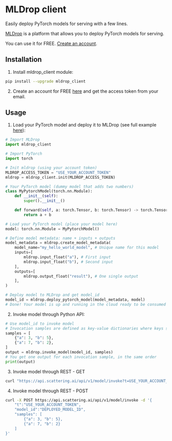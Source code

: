 # MLDrop client
Easily deploy PyTorch models for serving with a few lines.

[MLDrop](https://scattering-ai.webflow.io/) is a platform that allows you to deploy PyTorch models for serving.

You can use it for FREE. [Create an account](https://api.scattering.ai/signup?utm_source=landing).

## Installation
1) Install mldrop_client module:

```bash
pip install --upgrade mldrop_client
```

2) Create an account for FREE [here](https://api.scattering.ai/signup?utm_source=landing) and get the access token from your email.

## Usage
1) Load your PyTorch model and deploy it to MLDrop (see full example [here](examples/hello_world.py)):

```python
# Import MLDrop
import mldrop_client

# Import PyTorch
import torch

# Init mldrop (using your account token)
MLDROP_ACCESS_TOKEN = "USE_YOUR_ACCOUNT_TOKEN"
mldrop = mldrop_client.init(MLDROP_ACCESS_TOKEN)

# Your PyTorch model (dummy model that adds two numbers)
class MyPytorchModel(torch.nn.Module):
    def __init__(self):
        super().__init__()

    def forward(self, a: torch.Tensor, b: torch.Tensor) -> torch.Tensor:
        return a + b

# Load your PyTorch model (place your model here)
model: torch.nn.Module = MyPytorchModel()

# Define model metadata: name + inputs + outputs
model_metadata = mldrop.create_model_metadata(
    model_name="my_hello_world_model", # Unique name for this model
    inputs=[
        mldrop.input_float("a"), # First input
        mldrop.input_float("b"), # Second input
    ],
    outputs=[
        mldrop.output_float("result"), # One single output
    ],
)

# Deploy model to MLDrop and get model_id
model_id = mldrop.deploy_pytorch_model(model_metadata, model)
# Done! Your model is up and running in the cloud ready to be consumed
```

2) Invoke model through Python API:
```python
# Use model_id to invoke model
# Invocation samples are defined as key-value dictionaries where keys should match the model expected inputs
samples = [
    {"a": 3, "b": 5},
    {"a": 7, "b": 2},
]
output = mldrop.invoke_model(model_id, samples)
# You get one output for each invocation sample, in the same order
print(output)
```

3) Invoke model through REST - GET
```bash
curl "https://api.scattering.ai/api/v1/model/invoke?t=USE_YOUR_ACCOUNT_TOKEN&model_id=DEPLOYED_MODEL_ID&a=3&b=5"
```
4) Invoke model through REST - POST
```bash
curl -X POST https://api.scattering.ai/api/v1/model/invoke -d '{
    "t":"USE_YOUR_ACCOUNT_TOKEN", 
    "model_id":"DEPLOYED_MODEL_ID", 
    "samples": [
        {"a": 3, "b": 5}, 
        {"a": 7, "b": 2}
    ]
}'
```







